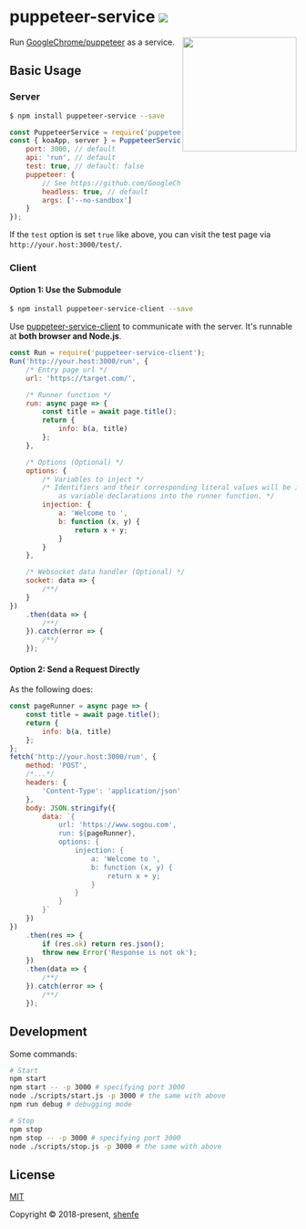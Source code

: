 # puppeteer-service <a href="https://www.npmjs.com/package/puppeteer-service"><img src="https://img.shields.io/npm/v/puppeteer-service.svg"></a>

<img src="https://user-images.githubusercontent.com/10379601/29446482-04f7036a-841f-11e7-9872-91d1fc2ea683.png" height="200" align="right">

Run [GoogleChrome/puppeteer](https://github.com/GoogleChrome/puppeteer) as a service.

## Basic Usage

### Server

```bash
$ npm install puppeteer-service --save
```

```js
const PuppeteerService = require('puppeteer-service');
const { koaApp, server } = PuppeteerService({
    port: 3000, // default
    api: 'run', // default
    test: true, // default: false
    puppeteer: {
        // See https://github.com/GoogleChrome/puppeteer/blob/master/docs/api.md#puppeteerlaunchoptions
        headless: true, // default
        args: ['--no-sandbox']
    }
});
```

If the `test` option is set `true` like above, you can visit the test page via `http://your.host:3000/test/`.

### Client

#### Option 1: Use the Submodule

```bash
$ npm install puppeteer-service-client --save
```

Use [puppeteer-service-client](https://github.com/shenfe/puppeteer-service-client) to communicate with the server. It's runnable at **both browser and Node.js**.

```js
const Run = require('puppeteer-service-client');
Run('http://your.host:3000/run', {
    /* Entry page url */
    url: 'https://target.com/',

    /* Runner function */
    run: async page => {
        const title = await page.title();
        return {
            info: b(a, title)
        };
    },

    /* Options (Optional) */
    options: {
        /* Variables to inject */
        /* Identifiers and their corresponding literal values will be injected 
            as variable declarations into the runner function. */
        injection: {
            a: 'Welcome to ',
            b: function (x, y) {
                return x + y;
            }
        }
    },

    /* Websocket data handler (Optional) */
    socket: data => {
        /**/
    }
})
    .then(data => {
        /**/
    }).catch(error => {
        /**/
    });
```

#### Option 2: Send a Request Directly

As the following does:

```js
const pageRunner = async page => {
    const title = await page.title();
    return {
        info: b(a, title)
    };
};
fetch('http://your.host:3000/run', {
    method: 'POST',
    /*...*/
    headers: {
        'Content-Type': 'application/json'
    },
    body: JSON.stringify({
        data: `{
            url: 'https://www.sogou.com',
            run: ${pageRunner},
            options: {
                injection: {
                    a: 'Welcome to ',
                    b: function (x, y) {
                        return x + y;
                    }
                }
            }
        }`
    })
})
    .then(res => {
        if (res.ok) return res.json();
        throw new Error('Response is not ok');
    })
    .then(data => {
        /**/
    }).catch(error => {
        /**/
    });
```

## Development

Some commands:

```bash
# Start
npm start
npm start -- -p 3000 # specifying port 3000
node ./scripts/start.js -p 3000 # the same with above
npm run debug # debugging mode

# Stop
npm stop
npm stop -- -p 3000 # specifying port 3000
node ./scripts/stop.js -p 3000 # the same with above
```

## License

[MIT](http://opensource.org/licenses/MIT)

Copyright © 2018-present, [shenfe](https://github.com/shenfe)
